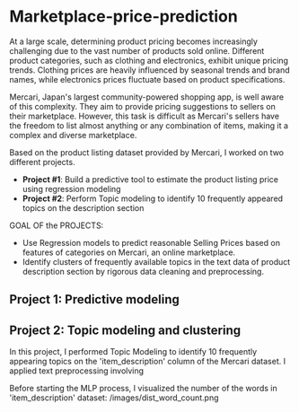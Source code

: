 # Marketplace-price-prediction
At a large scale, determining product pricing becomes increasingly challenging due to the vast number of products sold online. Different product categories, such as clothing and electronics, exhibit unique pricing trends. Clothing prices are heavily influenced by seasonal trends and brand names, while electronics prices fluctuate based on product specifications.

Mercari, Japan's largest community-powered shopping app, is well aware of this complexity. They aim to provide pricing suggestions to sellers on their marketplace. However, this task is difficult as Mercari's sellers have the freedom to list almost anything or any combination of items, making it a complex and diverse marketplace.

Based on the product listing dataset provided by Mercari, I worked on two different projects.
- **Project #1**: Build a predictive tool to estimate the product listing price using regression modeling
- **Project #2**: Perform Topic modeling to identify 10 frequently appeared topics on the description section 
  
GOAL OF the PROJECTS: 
- Use Regression models to predict reasonable Selling Prices based on features of categories on Mercari, an online marketplace.
- Identify clusters of frequently available topics in the text data of product description section by rigorous data cleaning and preprocessing.

## Project 1: Predictive modeling

## Project 2: Topic modeling and clustering
In this project, I performed Topic Modeling to identify 10 frequently appearing topics on the 'item_description' column of the Mercari dataset. I applied text preprocessing involving 

Before starting the MLP process, I visualized the number of the words in 'item_description' dataset:
/images/dist_word_count.png

